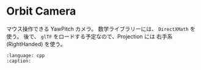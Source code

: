 # Orbit Camera

マウス操作できる YawPitch カメラ。
数学ライブラリーには、 `DirectXMath` を使う。
後で、 `glTF` をロードする予定なので、Projection には 右手系(RightHanded) を使う。

```{literalinclude} ../../lib/gorilla/orbit_camera.h
:language: cpp
:caption:
```
